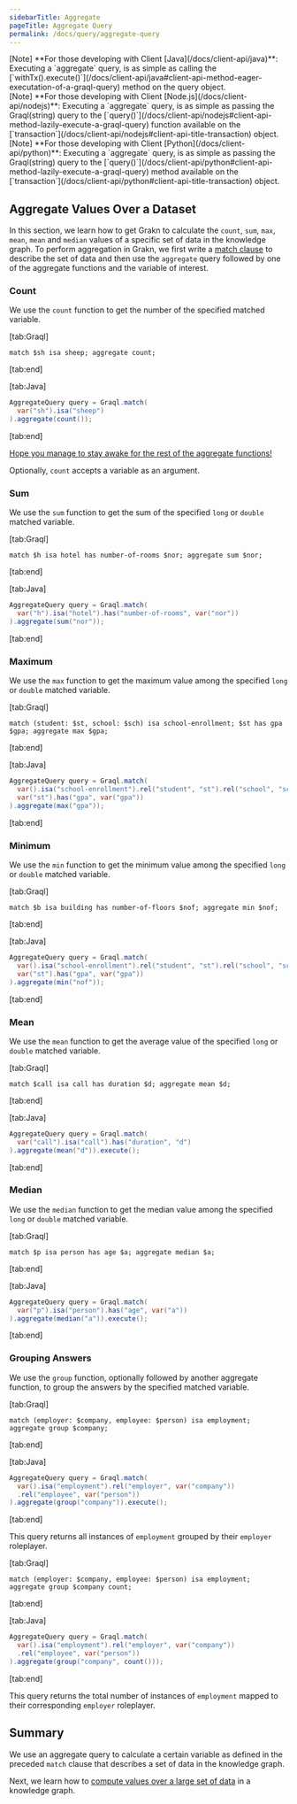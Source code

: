 ```yaml
---
sidebarTitle: Aggregate
pageTitle: Aggregate Query
permalink: /docs/query/aggregate-query
---
```


<div class = "note">
[Note]
**For those developing with Client [Java](/docs/client-api/java)**: Executing a `aggregate` query, is as simple as calling the [`withTx().execute()`](/docs/client-api/java#client-api-method-eager-executation-of-a-graql-query) method on the query object.
</div>

<div class = "note">
[Note]
**For those developing with Client [Node.js](/docs/client-api/nodejs)**: Executing a `aggregate` query, is as simple as passing the Graql(string) query to the [`query()`](/docs/client-api/nodejs#client-api-method-lazily-execute-a-graql-query) function available on the [`transaction`](/docs/client-api/nodejs#client-api-title-transaction) object.
</div>

<div class = "note">
[Note]
**For those developing with Client [Python](/docs/client-api/python)**: Executing a `aggregate` query, is as simple as passing the Graql(string) query to the [`query()`](/docs/client-api/python#client-api-method-lazily-execute-a-graql-query) method available on the [`transaction`](/docs/client-api/python#client-api-title-transaction) object.
</div>

## Aggregate Values Over a Dataset
In this section, we learn how to get Grakn to calculate the `count`, `sum`, `max`, `mean`, `mean` and `median` values of a specific set of data in the knowledge graph.
To perform aggregation in Grakn, we first write a [match clause](/docs/query/match-clause) to describe the set of data and then use the `aggregate` query followed by one of the aggregate functions and the variable of interest.

### Count
We use the `count` function to get the number of the specified matched variable.

<div class="tabs dark">

[tab:Graql]
```graql
match $sh isa sheep; aggregate count;
```
[tab:end]

[tab:Java]
```java
AggregateQuery query = Graql.match(
  var("sh").isa("sheep")
).aggregate(count());
```
[tab:end]
</div>

[Hope you manage to stay awake for the rest of the aggregate functions!](https://www.youtube.com/watch?v=FmbmNp1RDCE)

Optionally, `count` accepts a variable as an argument.

### Sum
We use the `sum` function to get the sum of the specified `long` or `double` matched variable.

<div class="tabs dark">

[tab:Graql]
```graql
match $h isa hotel has number-of-rooms $nor; aggregate sum $nor;
```
[tab:end]

[tab:Java]
```java
AggregateQuery query = Graql.match(
  var("h").isa("hotel").has("number-of-rooms", var("nor"))
).aggregate(sum("nor"));
```
[tab:end]
</div>

### Maximum
We use the `max` function to get the maximum value among the specified `long` or `double` matched variable.

<div class="tabs dark">

[tab:Graql]
```graql
match (student: $st, school: $sch) isa school-enrollment; $st has gpa $gpa; aggregate max $gpa;
```
[tab:end]

[tab:Java]
```java
AggregateQuery query = Graql.match(
  var().isa("school-enrollment").rel("student", "st").rel("school", "sch"),
  var("st").has("gpa", var("gpa"))
).aggregate(max("gpa"));
```
[tab:end]
</div>

### Minimum
We use the `min` function to get the minimum value among the specified `long` or `double` matched variable.

<div class="tabs dark">

[tab:Graql]
```graql
match $b isa building has number-of-floors $nof; aggregate min $nof;
```
[tab:end]

[tab:Java]
```java
AggregateQuery query = Graql.match(
  var().isa("school-enrollment").rel("student", "st").rel("school", "sch"),
  var("st").has("gpa", var("gpa"))
).aggregate(min("nof"));
```
[tab:end]
</div>

### Mean
We use the `mean` function to get the average value of the specified `long` or `double` matched variable.

<div class="tabs dark">

[tab:Graql]
```graql
match $call isa call has duration $d; aggregate mean $d;
```
[tab:end]

[tab:Java]
```java
AggregateQuery query = Graql.match(
  var("call").isa("call").has("duration", "d")
).aggregate(mean("d")).execute();
```
[tab:end]
</div>

### Median
We use the `median` function to get the median value among the specified `long` or `double` matched variable.

<div class="tabs dark">

[tab:Graql]
```graql
match $p isa person has age $a; aggregate median $a;
```
[tab:end]

[tab:Java]
```java
AggregateQuery query = Graql.match(
  var("p").isa("person").has("age", var("a"))
).aggregate(median("a")).execute();
```
[tab:end]
</div>

### Grouping Answers
We use the `group` function, optionally followed by another aggregate function, to group the answers by the specified matched variable.

<div class="tabs dark">

[tab:Graql]
```graql
match (employer: $company, employee: $person) isa employment; aggregate group $company;
```
[tab:end]

[tab:Java]
```java
AggregateQuery query = Graql.match(
  var().isa("employment").rel("employer", var("company"))
  .rel("employee", var("person"))
).aggregate(group("company")).execute();
```
[tab:end]
</div>

This query returns all instances of `employment` grouped by their `employer` roleplayer.

<div class="tabs dark">

[tab:Graql]
```graql
match (employer: $company, employee: $person) isa employment; aggregate group $company count;
```
[tab:end]

[tab:Java]
```java
AggregateQuery query = Graql.match(
  var().isa("employment").rel("employer", var("company"))
  .rel("employee", var("person"))
).aggregate(group("company", count()));
```
[tab:end]
</div>

This query returns the total number of instances of `employment` mapped to their corresponding `employer` roleplayer.

## Summary
We use an aggregate query to calculate a certain variable as defined in the preceded `match` clause that describes a set of data in the knowledge graph.

Next, we learn how to [compute values over a large set of data](/docs/query/compute-query) in a knowledge graph.
